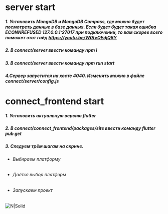 # server start
##### 1. Установить MongoDB и  MongoDB Compass, где можно будет посмотреть данные в базе данных. Если будет будет такая ошибка ECONNREFUSED 127.0.0.1:27017 при подключении, то вам скорее всего поможет этот гайд  https://youtu.be/W0tvOEdjQ6Y
##### 2. В connect/server ввести команду npm i 
##### 3. В connect/server ввести команду npm run start
##### 4.Сервер запустится на хосте 4040. Изменить можно в файле connect/server/config.js

# connect_frontend start
##### 1. Установить актуальную версию flutter
##### 2. В connect/connect_frontend/packages/site ввести команду flutter pub get 
##### 3. Следуем трём шагам на скрине. 
- ###### Выбираем платформу 
- ###### Даётся выбор платформ
- ###### Запускаем проект

![N|Solid](https://sun9-west.userapi.com/sun9-46/s/v1/ig2/Gb_Op47feOQMR2Rm-8NkflrWnFEyxK7q5ecIQGSeEb3INF3o6Q4ETMyz7GxgQC2RW02Juim60JldEuEQpnKt-xbw.jpg?size=1920x1032&quality=95&type=album)
